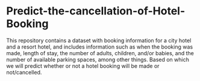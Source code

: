 # Predict-the-cancellation-of-Hotel-Booking
This repository contains  a dataset with booking information for a city hotel and a resort hotel, and includes information such as when the booking was made, length of stay, the number of adults, children, and/or babies, and the number of available parking spaces, among other things. Based on which we will predict  whether or not a hotel booking will be made or not/cancelled.
